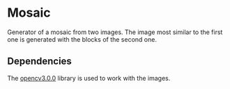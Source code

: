 # Mosaic

Generator of a mosaic from two images. The image most similar to the first one is generated with the blocks of the second one.

## Dependencies

The [opencv3.0.0](https://opencv.org/releases/page/7/) library is used to work with the images.
